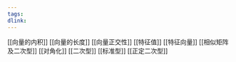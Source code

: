 ```yaml
---
tags:
dlink: 
---
```

[[向量的内积]]
[[向量的长度]]
[[向量正交性]]
[[特征值]]
[[特征向量]]
[[相似矩阵及二次型]]
[[对角化]]
[[二次型]]
[[标准型]]
[[正定二次型]]
